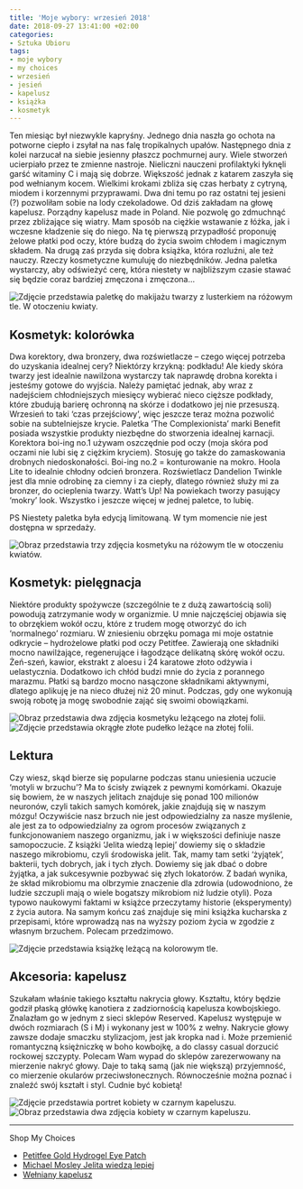 ```yaml
---
title: 'Moje wybory: wrzesień 2018'
date: 2018-09-27 13:41:00 +02:00
categories:
- Sztuka Ubioru
tags:
- moje wybory
- my choices
- wrzesień
- jesień
- kapelusz
- książka
- kosmetyk
---
```


<olela-narrative>
Ten miesiąc był niezwykle kapryśny. Jednego dnia naszła go ochota na potworne ciepło i zsyłał na nas falę tropikalnych upałów. Następnego dnia z kolei narzucał na siebie jesienny płaszcz pochmurnej aury. Wiele stworzeń ucierpiało przez te zmienne nastroje. Nieliczni nauczeni profilaktyki łyknęli garść witaminy C i mają się dobrze. Większość jednak z katarem zaszyła się pod wełnianym kocem. Wielkimi krokami zbliża się czas herbaty z cytryną, miodem i korzennymi przyprawami. Dwa dni temu po raz ostatni tej jesieni (?) pozwoliłam sobie na lody czekoladowe. Od dziś zakładam na głowę kapelusz. Porządny kapelusz made in Poland. Nie pozwolę go zdmuchnąć przez zbliżające się wiatry. Mam sposób na ciężkie wstawanie z łóżka, jak i wczesne kładzenie się do niego. Na tę pierwszą przypadłość proponuję żelowe płatki pod oczy, które budzą do życia swoim chłodem i magicznym składem. Na drugą zaś przyda się dobra książka, która rozluźni, ale też nauczy. Rzeczy kosmetyczne kumuluję do niezbędników. Jedna paletka wystarczy, aby odświeżyć cerę, która niestety w najbliższym czasie stawać się będzie coraz bardziej zmęczona i zmęczona…
</olela-narrative>

![Zdjęcie przedstawia paletkę do makijażu twarzy z lusterkiem na różowym tle. W otoczeniu kwiaty.](https://assets2.ello.co/uploads/asset/attachment/8270060/ello-optimized-6f588d61.jpg)

## Kosmetyk: kolorówka

Dwa korektory, dwa bronzery, dwa rozświetlacze – czego więcej potrzeba do uzyskania idealnej cery? Niektórzy krzykną: podkładu! Ale kiedy skóra twarzy jest idealnie nawilżona wystarczy tak naprawdę drobna korekta i jesteśmy gotowe do wyjścia. Należy pamiętać jednak, aby wraz z nadejściem chłodniejszych miesięcy wybierać nieco cięższe podkłady, które zbudują barierę ochronną na skórze i dodatkowo jej nie przesuszą. Wrzesień to taki ‘czas przejściowy’, więc jeszcze teraz można pozwolić sobie na subtelniejsze krycie. Paletka ‘The Complexionista’ marki Benefit posiada wszystkie produkty niezbędne do stworzenia idealnej karnacji. Korektora boi-ing no.1 używam oszczędnie pod oczy (moja skóra pod oczami nie lubi się z ciężkim kryciem). Stosuję go także do zamaskowania drobnych niedoskonałości. Boi-ing no.2 = konturowanie na mokro. Hoola Lite to idealnie chłodny odcień bronzera. Rozświetlacz Dandelion Twinkle jest dla mnie odrobinę za ciemny i za ciepły, dlatego również służy mi za bronzer, do ocieplenia twarzy. Watt’s Up! Na powiekach tworzy pasujący ‘mokry’ look. Wszystko i jeszcze więcej w jednej paletce, to lubię.

PS Niestety paletka była edycją limitowaną. W tym momencie nie jest dostępna w sprzedaży.

![Obraz przedstawia trzy zdjęcia kosmetyku na różowym tle w otoczeniu kwiatów.](https://assets1.ello.co/uploads/asset/attachment/8270065/ello-optimized-c11a4747.jpg)

## Kosmetyk: pielęgnacja

Niektóre produkty spożywcze (szczególnie te z dużą zawartością soli) powodują zatrzymanie wody w organizmie. U mnie najczęściej objawia się to obrzękiem wokół oczu, które z trudem mogę otworzyć do ich ‘normalnego’ rozmiaru. W zniesieniu obrzęku pomaga mi moje ostatnie odkrycie – hydrożelowe płatki pod oczy Petitfee. Zawierają one składniki mocno nawilżające, regenerujące i łagodzące delikatną skórę wokół oczu. Żeń-szeń, kawior, ekstrakt z aloesu i 24 karatowe złoto odżywia i uelastycznia. Dodatkowo ich chłód budzi mnie do życia z porannego marazmu. Płatki są bardzo mocno nasączone składnikami aktywnymi, dlatego aplikuję je na nieco dłużej niż 20 minut. Podczas, gdy one wykonują swoją robotę ja mogę swobodnie zająć się swoimi obowiązkami.

![Obraz przedstawia dwa zdjęcia kosmetyku leżącego na złotej folii.](https://assets2.ello.co/uploads/asset/attachment/8270069/ello-optimized-d49d6be8.jpg)
![Zdjęcie przedstawia okrągłe złote pudełko leżące na złotej folii.](https://assets0.ello.co/uploads/asset/attachment/8270072/ello-optimized-841f0d17.jpg)

## Lektura

Czy wiesz, skąd bierze się popularne podczas stanu uniesienia uczucie ‘motyli w brzuchu’? Ma to ścisły związek z pewnymi komórkami. Okazuje się bowiem, że w naszych jelitach znajduje się ponad 100 milionów neuronów, czyli takich samych komórek, jakie znajdują się w naszym mózgu! Oczywiście nasz brzuch nie jest odpowiedzialny za nasze myślenie, ale jest za to odpowiedzialny za ogrom procesów związanych z funkcjonowaniem naszego organizmu, jak i w większości definiuje nasze samopoczucie. Z książki ‘Jelita wiedzą lepiej’ dowiemy się o składzie naszego mikrobiomu, czyli środowiska jelit. Tak, mamy tam setki ‘żyjątek’, bakterii, tych dobrych, jak i tych złych. Dowiemy się jak dbać o dobre żyjątka, a jak sukcesywnie pozbywać się złych lokatorów. Z badań wynika, że skład mikrobiomu ma olbrzymie znaczenie dla zdrowia (udowodniono, że ludzie szczupli mają o wiele bogatszy mikrobiom niż ludzie otyli). Poza typowo naukowymi faktami w książce przeczytamy historie (eksperymenty) z życia autora. Na samym końcu zaś znajduje się mini książka kucharska z przepisami, które wprowadzą nas na wyższy poziom życia w zgodzie z własnym brzuchem. Polecam przedzimowo. 

![Zdjęcie przedstawia książkę leżącą na kolorowym tle.](https://assets0.ello.co/uploads/asset/attachment/8270083/ello-optimized-3c43fbaf.jpg)

## Akcesoria: kapelusz

Szukałam właśnie takiego kształtu nakrycia głowy. Kształtu, który będzie godził płaską główkę kanotiera z zadziornością kapelusza kowbojskiego. Znalazłam go w jednym z sieci sklepów Reserved. Kapelusz występuje w dwóch rozmiarach (S i M) i wykonany jest w 100% z wełny. 
Nakrycie głowy zawsze dodaje smaczku stylizacjom, jest jak kropka nad i. Może przemienić romantyczną księżniczkę w boho kowbojkę, a do classy casual dorzucić rockowej szczypty. Polecam Wam wypad do sklepów zarezerwowany na mierzenie nakryć głowy. Daje to taką samą (jak nie większą) przyjemność, co mierzenie okularów przeciwsłonecznych. Równocześnie można poznać i znaleźć swój kształt i styl. Cudnie być kobietą!

![Zdjęcie przedstawia portret kobiety w czarnym kapeluszu.](https://assets2.ello.co/uploads/asset/attachment/8270080/ello-optimized-b1ceb3fe.jpg)
![Obraz przedstawia dwa zdjęcia kobiety w czarnym kapeluszu.](https://assets0.ello.co/uploads/asset/attachment/8270076/ello-optimized-fd0223d3.jpg)

-----------------

Shop My Choices


* [Petitfee Gold Hydrogel Eye Patch](https://looktop.pl/pl/p/Petitfee-Gold-Hydrogel-Eye-Patch-60-platkow/1479)
* [Michael Mosley Jelita wiedzą lepiej](https://www.empik.com/jelita-wiedza-lepiej-jak-zrewolucjonizowac-sposob-odzywiania-i-zmienic-od-wewnatrz-swoje-cialo-mosley-michael,p1187000016,ksiazka-p?gclid=Cj0KCQjwlqLdBRCKARIsAPxTGaWvPSwix-PVqaC3EI-srQF6Yup6NK6C7SKSI1H1lzq3GHRnECUDTP8aAqI7EALw_wcB&gclsrc=aw.ds)
* [Wełniany kapelusz](https://www.reserved.com/pl/pl/up203-99x/ladies-hat)
